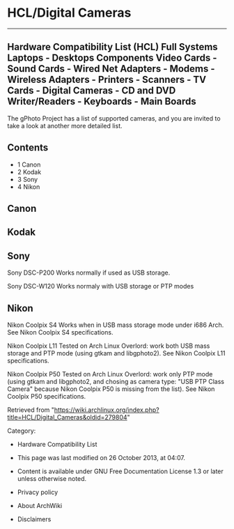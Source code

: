 HCL/Digital Cameras
===================

  --------------------------------------------------------------------------------------------------------------------------------------------------------------------------------------
  Hardware Compatibility List (HCL)
  Full Systems
  Laptops - Desktops
  Components
  Video Cards - Sound Cards - Wired Net Adapters - Modems - Wireless Adapters - Printers - Scanners - TV Cards - Digital Cameras - CD and DVD Writer/Readers - Keyboards - Main Boards
  --------------------------------------------------------------------------------------------------------------------------------------------------------------------------------------

The gPhoto Project has a list of supported cameras, and you are invited
to take a look at another more detailed list.

Contents
--------

-   1 Canon
-   2 Kodak
-   3 Sony
-   4 Nikon

Canon
-----

Kodak
-----

Sony
----

Sony DSC-P200 
    Works normally if used as USB storage.

Sony DSC-W120 
    Works normaly with USB storage or PTP modes

Nikon
-----

Nikon Coolpix S4 
    Works when in USB mass storage mode under i686 Arch.
    See Nikon Coolpix S4 specifications.

Nikon Coolpix L11 
    Tested on Arch Linux Overlord: work both USB mass storage and PTP
    mode (using gtkam and libgphoto2).
    See Nikon Coolpix L11 specifications.

Nikon Coolpix P50 
    Tested on Arch Linux Overlord: work only PTP mode (using gtkam and
    libgphoto2, and chosing as camera type: "USB PTP Class Camera"
    because Nikon Coolpix P50 is missing from the list).
    See Nikon Coolpix P50 specifications.

Retrieved from
"https://wiki.archlinux.org/index.php?title=HCL/Digital_Cameras&oldid=279804"

Category:

-   Hardware Compatibility List

-   This page was last modified on 26 October 2013, at 04:07.
-   Content is available under GNU Free Documentation License 1.3 or
    later unless otherwise noted.
-   Privacy policy
-   About ArchWiki
-   Disclaimers

